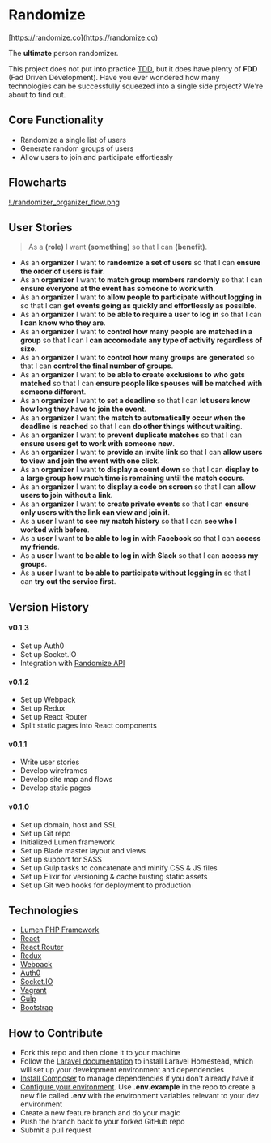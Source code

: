 # Randomize

[https://randomize.co](https://randomize.co)

The **ultimate** person randomizer. 

This project does not put into practice [TDD](https://en.wikipedia.org/wiki/Test-driven_development), but it does have plenty of **FDD** (Fad Driven Development). Have you ever wondered how many technologies can be successfully squeezed into a single side project? We're about to find out. 

## Core Functionality

* Randomize a single list of users 
* Generate random groups of users 
* Allow users to join and participate effortlessly

## Flowcharts

[!./randomizer_organizer_flow.png](./randomizer_organizer_flow.png)

## User Stories

> As a **(role)** I want **(something)** so that I can **(benefit)**.

* As an **organizer** I want **to randomize a set of users** so that I can **ensure the order of users is fair**.
* As an **organizer** I want **to match group members randomly** so that I can **ensure everyone at the event has someone to work with**.
* As an **organizer** I want **to allow people to participate without logging in** so that I can **get events going as quickly and effortlessly as possible**.
* As an **organizer** I want **to be able to require a user to log in** so that I can **I can know who they are**.
* As an **organizer** I want **to control how many people are matched in a group** so that I can **I can accomodate any type of activity regardless of size**.
* As an **organizer** I want **to control how many groups are generated** so that I can **control the final number of groups**.
* As an **organizer** I want **to be able to create exclusions to who gets matched** so that I can **ensure people like spouses will be matched with someone different**.
* As an **organizer** I want **to set a deadline** so that I can **let users know how long they have to join the event**.
* As an **organizer** I want **the match to automatically occur when the deadline is reached** so that I can **do other things without waiting**.
* As an **organizer** I want **to prevent duplicate matches** so that I can **ensure users get to work with someone new**.
* As an **organizer** I want **to provide an invite link** so that I can **allow users to view and join the event with one click**.
* As an **organizer** I want **to display a count down** so that I can **display to a large group how much time is remaining until the match occurs**.
* As an **organizer** I want **to display a code on screen** so that I can **allow users to join without a link**.
* As an **organizer** I want **to create private events** so that I can **ensure only users with the link can view and join it**.
* As a **user** I want **to see my match history** so that I can **see who I worked with before**.
* As a **user** I want **to be able to log in with Facebook** so that I can **access my friends**.
* As a **user** I want **to be able to log in with Slack** so that I can **access my groups**.
* As a **user** I want **to be able to participate without logging in** so that I can **try out the service first**.

## Version History

#### v0.1.3

- Set up Auth0 
- Set up Socket.IO 
- Integration with [Randomize API](https://github.com/ga-aluminati/randomize-api)

#### v0.1.2

- Set up Webpack
- Set up Redux
- Set up React Router
- Split static pages into React components

#### v0.1.1

- Write user stories
- Develop wireframes
- Develop site map and flows
- Develop static pages

#### v0.1.0

- Set up domain, host and SSL 
- Set up Git repo
- Initialized Lumen framework
- Set up Blade master layout and views
- Set up support for SASS 
- Set up Gulp tasks to concatenate and minify CSS & JS files
- Set up Elixir for versioning & cache busting static assets
- Set up Git web hooks for deployment to production

## Technologies

* [Lumen PHP Framework](https://lumen.laravel.com/)
* [React](https://facebook.github.io/react/)
* [React Router](https://github.com/reactjs/react-router)
* [Redux](http://redux.js.org/)
* [Webpack](https://webpack.github.io/)
* [Auth0](https://auth0.com/)
* [Socket.IO](http://socket.io/)
* [Vagrant](https://www.vagrantup.com/)
* [Gulp](http://gulpjs.com/)
* [Bootstrap](http://getbootstrap.com/)

## How to Contribute

* Fork this repo and then clone it to your machine
* Follow the [Laravel documentation](https://laravel.com/docs/5.2/homestead) to install Laravel Homestead, which will set up your development environment and dependencies
* [Install Composer](https://getcomposer.org/) to manage dependencies if you don't already have it
* [Configure your environment](https://lumen.laravel.com/docs/5.2/configuration#environment-configuration). Use **.env.example** in the repo to create a new file called **.env** with the environment variables relevant to your dev environment
* Create a new feature branch and do your magic
* Push the branch back to your forked GitHub repo
* Submit a pull request
